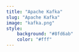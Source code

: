 ```yaml
---
title: "Apache Kafka"
slug: "Apache Kafka"
image: "kafka.png"
style:
    background: "#8fd6ab"
    color: "#fff"
---
```

